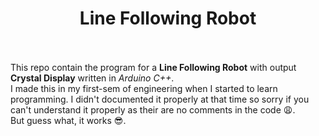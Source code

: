 # <div align="center">Line Following Robot</div><br/>
This repo contain the program for a <b>Line Following Robot</b> with output <b>Crystal Display</b> written in *Arduino C++*.<br/>
I made this in my first-sem of engineering when I started to learn programming. I didn't documented it properly at that time so sorry if you can't understand it properly as their are no comments in the code :weary:.<br/>
But guess what, it works :sunglasses:. 
